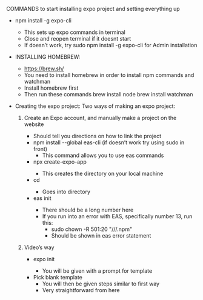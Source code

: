 COMMANDS to start installing expo project and setting everything up

- npm install -g expo-cli

  - This sets up expo commands in terminal
  - Close and reopen terminal if it doesnt start
  - If doesn’t work, try sudo npm install -g expo-cli for Admin installation

- INSTALLING HOMEBREW:

  - https://brew.sh/
  - You need to install homebrew in order to install npm commands and watchman
  - Install homebrew first
  - Then run these commands
    brew install node
    brew install watchman

- Creating the expo project:
  Two ways of making an expo project:

  1. Create an Expo account, and manually make a project on the website

     - Should tell you directions on how to link the project
     - npm install --global eas-cli (if doesn’t work try using sudo in front)
       - This command allows you to use eas commands
     - npx create-expo-app <Your app in expo>
       - This creates the directory on your local machine
     - cd <your app name>
       - Goes into directory
     - eas init <id number>
       - There should be a long number here
       - If you run into an error with EAS, specifically number 13, run this:
         - sudo chown -R 501:20 "/<Users>/<Directory>/.npm"
         - Should be shown in eas error statement

  2. Video’s way
     - expo init <name of your desired app>
       - You will be given with a prompt for template
     - Pick blank template
       - You will then be given steps similar to first way
       - Very straightforward from here
